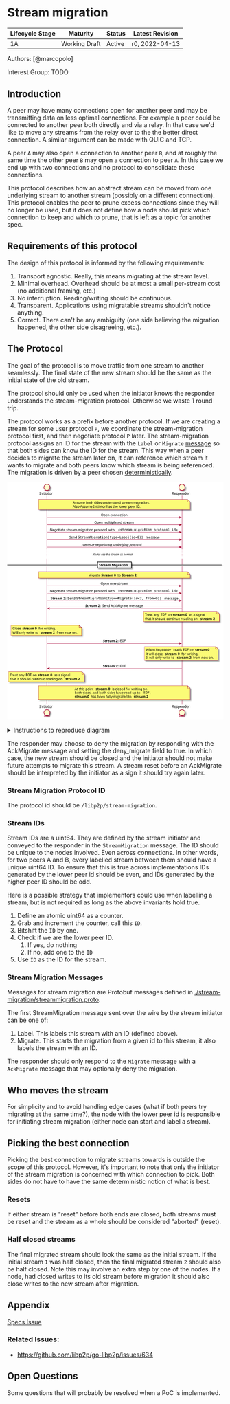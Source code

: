 # Stream migration

| Lifecycle Stage | Maturity      | Status | Latest Revision |
|-----------------|---------------|--------|-----------------|
| 1A              | Working Draft | Active | r0, 2022-04-13  |

Authors: [@marcopolo]

Interest Group: TODO
## Introduction

A peer may have many connections open for another peer and may be transmitting
data on less optimal connections. For example a peer could be connected to
another peer both directly and via a relay. In that case we'd like to move any
streams from the relay over to the the better direct connection. A similar
argument can be made with QUIC and TCP.

A peer `A` may also open a connection to another peer `B`, and at roughly the
same time the other peer `B` may open a connection to peer `A`. In this case we
end up with two connections and no protocol to consolidate these connections.

This protocol describes how an abstract stream can be moved from one underlying
stream to another stream (possibly on a different connection). This protocol
enables the peer to prune excess connections since they will no longer be used,
but it does not define how a node should pick which connection to keep and which
to prune, that is left as a topic for another spec.

## Requirements of this protocol

The design of this protocol is informed by the following requirements:
1. Transport agnostic. Really, this means migrating at the stream level.
1. Minimal overhead. Overhead should be at most a small per-stream cost (no
   additional framing, etc.)
1. No interruption. Reading/writing should be continuous.
1. Transparent. Applications using migratable streams shouldn't notice anything.
1. Correct. There can't be any ambiguity (one side believing the migration
   happened, the other side disagreeing, etc.).

## The Protocol

The goal of the protocol is to move traffic from one stream to another
seamlessly. The final state of the new stream should be the same as the initial
state of the old stream.

The protocol should only be used when the initiator knows the responder
understands the stream-migration protocol. Otherwise we waste 1 round trip.

The protocol works as a prefix before another protocol. If we are creating a
stream for some user protocol `P`, we coordinate the stream-migration protocol
first, and then negotiate protocol `P` later. The stream-migration protocol
assigns an ID for the stream with the `Label` or `Migrate`
[message](#stream-migration-messages) so that both sides can know the ID for the
stream. This way when a peer decides to migrate the stream later on, it can
reference which stream it wants to migrate and both peers know which stream is
being referenced. The migration is driven by a peer chosen
[deterministically](#who-moves-the-stream).

![stream-migration](./stream-migration/stream-migration.svg)

<details>
  <summary>Instructions to reproduce diagram</summary>

``` plantuml
@startuml stream-migration
skinparam sequenceMessageAlign center
entity Initiator
entity Responder

note over Initiator, Responder
    Assume both sides understand stream-migration.
    Also Assume Initiator has the lower peer ID.
end note

Initiator -> Responder: Open connection
Initiator -> Responder: Open multiplexed stream

Initiator -> Responder: Negotiate stream-migration protocol with ""<stream-migration protocol id>""

Initiator -> Responder: Send ""StreamMigration(type=Label(id=0))"" message

Initiator -> Responder: <i> continue negotiating underlying protocol </i>
... <i>Nodes use the stream as normal<i> ...

== Stream Migration ==

note over Initiator, Responder: Migrate <b>Stream 0</b> to <b>Stream 2</b>

Initiator -> Responder: Open new stream
Initiator -> Responder: Negotiate stream-migration protocol with ""<stream-migration protocol id>""

Initiator -> Responder: <b>Stream 2:</b> Send ""StreamMigration(type=Migrate(id=2, from=0))"" message

Initiator <- Responder: <b>Stream 2:</b> Send AckMigrate message

note over Responder
    Treat any ""EOF"" on <b>stream 0</b> as a signal
    that it should continue reading on <b>stream 2</b>
end note


note over Initiator
    Close <b>stream 0</b> for writing.
    Will only write to <b>stream 2</b> from now on.
end note

Initiator -> Responder: <b>Stream 2:</b> ""EOF""

note over Responder
    When <i>Responder</i> reads ""EOF"" on <b>stream 0</b>
    it will close <b>stream 0</b> for writing.
    It will only write to <b>stream 2</b> from now on.
end note

Initiator <- Responder: <b>Stream 2:</b> ""EOF""

note over Initiator
    Treat any ""EOF"" on <b>stream 0</b> as a signal
    that it should continue reading on <b>stream 2</b>
end note

note over Initiator, Responder
    At this point <b>stream 0</b> is closed for writing on
    both sides, and both sides have read up to ""EOF"".
    <b>stream 0</b> has been fully migrated to <b>stream 2</b>
end note

@enduml
```

To generate:
```bash
plantuml stream-migration.md -o stream-migration -tsvg
```
</details>

The responder may choose to deny the migration by responding with the AckMigrate
message and setting the deny_migrate field to true. In which case, the new
stream should be closed and the initiator should not make future attempts to
migrate this stream. A stream reset before an AckMigrate should be interpreted
by the initiator as a sign it should try again later.

### Stream Migration Protocol ID
The protocol id should be `/libp2p/stream-migration`.

### Stream IDs

Stream IDs are a uint64. They are defined by the stream initiator and conveyed to
the responder in the `StreamMigration` message. The ID should be unique to the
nodes involved. Even across connections. In other words, for two peers A and B,
every labelled stream between them should have a unique uint64 ID. To ensure
that this is true across implementations IDs generated by the lower peer id
should be even, and IDs generated by the higher peer ID should be odd.

Here is a possible strategy that implementors could use when labelling a
stream, but is not required as long as the above invariants hold true.
 1. Define an atomic uint64 as a counter.
 1. Grab and increment the counter, call this `ID`.
 1. Bitshift the `ID` by one.
 1. Check if we are the lower peer ID.
    1. If yes, do nothing
    1. If no, add one to the `ID`
 1. Use `ID` as the ID for the stream.

### Stream Migration Messages

Messages for stream migration are Protobuf messages defined in
[./stream-migration/streammigration.proto](./stream-migration/streammigration.proto).

The first StreamMigration message sent over the wire by the stream initiator can
be one of:
1. Label. This labels this stream with an ID (defined above).
1. Migrate. This starts the migration from a given id to this stream, it also
   labels the stream with an ID.

The responder should only respond to the `Migrate` message with a `AckMigrate`
message that may optionally deny the migration.

## Who moves the stream

For simplicity and to avoid handling edge cases (what if both peers try
migrating at the same time?), the node with the lower peer id is responsible for
initiating stream migration (either node can start and label a stream).

## Picking the best connection

Picking the best connection to migrate streams towards is outside the scope of
this protocol. However, it's important to note that only the initiator of the
stream migration is concerned with which connection to pick. Both sides do not
have to have the same deterministic notion of what is best.

### Resets

If either stream is "reset" before both ends are closed, both streams must be
reset and the stream as a whole should be considered "aborted" (reset).

### Half closed streams

The final migrated stream should look the same as the initial stream. If the
initial stream `1` was half closed, then the final migrated stream `2` should
also be half closed. Note this may involve an extra step by one of the nodes.
If a node, had closed writes to its old stream before migration it should also
close writes to the new stream after migration.

## Appendix

[Specs Issue](https://github.com/libp2p/specs/issues/328)

### Related Issues:

- <https://github.com/libp2p/go-libp2p/issues/634>

## Open Questions

Some questions that will probably be resolved when a PoC is implemented.